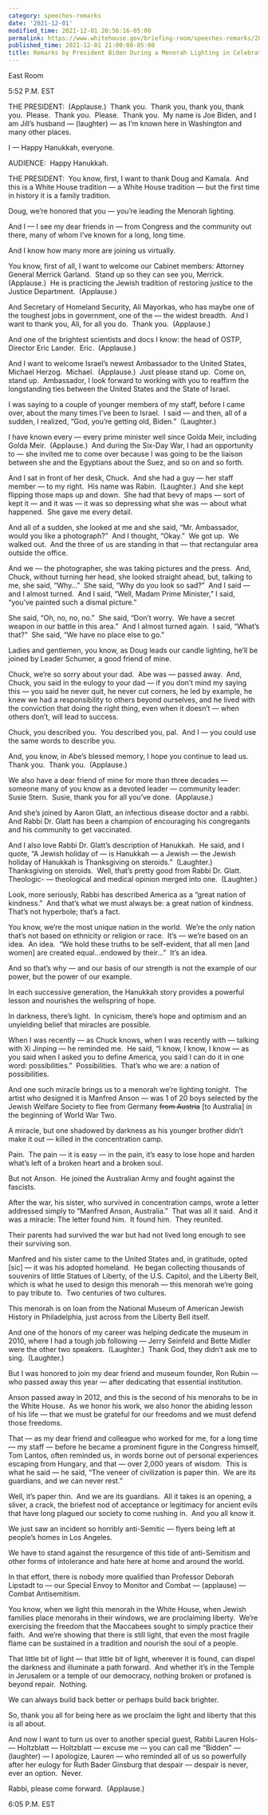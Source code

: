 ```yaml
---
category: speeches-remarks
date: '2021-12-01'
modified_time: 2021-12-01 20:56:16-05:00
permalink: https://www.whitehouse.gov/briefing-room/speeches-remarks/2021/12/01/remarks-by-president-biden-during-a-menorah-lighting-in-celebration-of-hanukkah/
published_time: 2021-12-01 21:00:00-05:00
title: Remarks by President Biden During a Menorah Lighting in Celebration of Hanukkah
---
```

 
East Room

5:52 P.M. EST  
  
THE PRESIDENT:  (Applause.)  Thank you.  Thank you, thank you, thank
you.  Please.  Thank you.  Please.  Thank you.  My name is Joe Biden,
and I am Jill’s husband — (laughter) — as I’m known here in Washington
and many other places.   
  
I — Happy Hanukkah, everyone.  
  
AUDIENCE:  Happy Hanukkah.  
  
THE PRESIDENT:  You know, first, I want to thank Doug and Kamala.  And
this is a White House tradition — a White House tradition — but the
first time in history it is a family tradition.   
  
Doug, we’re honored that you — you’re leading the Menorah lighting.   
  
And I — I see my dear friends in — from Congress and the community out
there, many of whom I’ve known for a long, long time.   
  
And I know how many more are joining us virtually.  
  
You know, first of all, I want to welcome our Cabinet members: Attorney
General Merrick Garland.  Stand up so they can see you, Merrick. 
(Applause.)  He is practicing the Jewish tradition of restoring justice
to the Justice Department.  (Applause.)  
  
And Secretary of Homeland Security, Ali Mayorkas, who has maybe one of
the toughest jobs in government, one of the — the widest breadth.  And I
want to thank you, Ali, for all you do.  Thank you.  (Applause.)  
  
And one of the brightest scientists and docs I know: the head of OSTP,
Director Eric Lander.  Eric.  (Applause.)  
  
And I want to welcome Israel’s newest Ambassador to the United States,
Michael Herzog.  Michael.  (Applause.)  Just please stand up.  Come on,
stand up.  Ambassador, I look forward to working with you to reaffirm
the longstanding ties between the United States and the State of
Israel.  
  
I was saying to a couple of younger members of my staff, before I came
over, about the many times I’ve been to Israel.  I said — and then, all
of a sudden, I realized, “God, you’re getting old, Biden.”
 (Laughter.)  
  
I have known every — every prime minister well since Golda Meir,
including Golda Meir.  (Applause.)  And during the Six-Day War, I had an
opportunity to — she invited me to come over because I was going to be
the liaison between she and the Egyptians about the Suez, and so on and
so forth.   
  
And I sat in front of her desk, Chuck.  And she had a guy — her staff
member — to my right.  His name was Rabin.  (Laughter.)  And she kept
flipping those maps up and down.  She had that bevy of maps — sort of
kept it — and it was — it was so depressing what she was — about what
happened.  She gave me every detail.   
  
And all of a sudden, she looked at me and she said, “Mr. Ambassador,
would you like a photograph?”  And I thought, “Okay.”  We got up.  We
walked out.  And the three of us are standing in that — that rectangular
area outside the office.   
  
And we — the photographer, she was taking pictures and the press.  And,
Chuck, without turning her head, she looked straight ahead, but, talking
to me, she said, “Why…”  She said, “Why do you look so sad?”  And I said
— and I almost turned.  And I said, “Well, Madam Prime Minister,” I
said, “you’ve painted such a dismal picture.”   
  
She said, “Oh, no, no, no.”  She said, “Don’t worry.  We have a secret
weapon in our battle in this area.”  And I almost turned again.  I said,
“What’s that?”  She said, “We have no place else to go.”   
  
Ladies and gentlemen, you know, as Doug leads our candle lighting, he’ll
be joined by Leader Schumer, a good friend of mine.  
  
Chuck, we’re so sorry about your dad.  Abe was — passed away.  And,
Chuck, you said in the eulogy to your dad — if you don’t mind my saying
this — you said he never quit, he never cut corners, he led by example,
he knew we had a responsibility to others beyond ourselves, and he lived
with the conviction that doing the right thing, even when it doesn’t —
when others don’t, will lead to success.  
  
Chuck, you described you.  You described you, pal.  And I — you could
use the same words to describe you.   
  
And, you know, in Abe’s blessed memory, I hope you continue to lead us. 
Thank you.  Thank you.  (Applause.)    
  
We also have a dear friend of mine for more than three decades — someone
many of you know as a devoted leader — community leader: Susie Stern. 
Susie, thank you for all you’ve done.  (Applause.)   
  
And she’s joined by Aaron Glatt, an infectious disease doctor and a
rabbi.  And Rabbi Dr. Glatt has been a champion of encouraging his
congregants and his community to get vaccinated.  
  
And I also love Rabbi Dr. Glatt’s description of Hanukkah.  He said, and
I quote, “A Jewish holiday of — is Hanukkah — a Jewish — the Jewish
holiday of Hanukkah is Thanksgiving on steroids.”  (Laughter.) 
Thanksgiving on steroids.  Well, that’s pretty good from Rabbi Dr.
Glatt.  Theologic- — theological and medical opinion merged into one. 
(Laughter.)  
  
Look, more seriously, Rabbi has described America as a “great nation of
kindness.”  And that’s what we must always be: a great nation of
kindness.  That’s not hyperbole; that’s a fact.   
  
You know, we’re the most unique nation in the world.  We’re the only
nation that’s not based on ethnicity or religion or race.  It’s — we’re
based on an idea.  An idea.  “We hold these truths to be self-evident,
that all men \[and women\] are created equal…endowed by their…”  It’s an
idea.   
  
And so that’s why — and our basis of our strength is not the example of
our power, but the power of our example.   
  
In each successive generation, the Hanukkah story provides a powerful
lesson and nourishes the wellspring of hope.  
  
In darkness, there’s light.  In cynicism, there’s hope and optimism and
an unyielding belief that miracles are possible.  
  
When I was recently — as Chuck knows, when I was recently with — talking
with Xi Jinping — he reminded me.  He said, “I know, I know, I know — as
you said when I asked you to define America, you said I can do it in one
word: possibilities.”  Possibilities.  That’s who we are: a nation of
possibilities.  
  
And one such miracle brings us to a menorah we’re lighting tonight.  The
artist who designed it is Manfred Anson — was 1 of 20 boys selected by
the Jewish Welfare Society to flee from Germany <s>from Austria</s> \[to
Australia\] in the beginning of World War Two.  
  
A miracle, but one shadowed by darkness as his younger brother didn’t
make it out — killed in the concentration camp.  
  
Pain.  The pain — it is easy — in the pain, it’s easy to lose hope and
harden what’s left of a broken heart and a broken soul.  
  
But not Anson.  He joined the Australian Army and fought against the
fascists.  
  
After the war, his sister, who survived in concentration camps, wrote a
letter addressed simply to “Manfred Anson, Australia.”  That was all it
said.  And it was a miracle: The letter found him.  It found him.  They
reunited.  
  
Their parents had survived the war but had not lived long enough to see
their surviving son.  
  
Manfred and his sister came to the United States and, in gratitude,
opted \[sic\] — it was his adopted homeland.  He began collecting
thousands of souvenirs of little Statues of Liberty, of the U.S.
Capitol, and the Liberty Bell, which is what he used to design this
menorah — this menorah we’re going to pay tribute to.  Two centuries of
two cultures.   
  
This menorah is on loan from the National Museum of American Jewish
History in Philadelphia, just across from the Liberty Bell itself.  
  
And one of the honors of my career was helping dedicate the museum in
2010, where I had a tough job following — Jerry Seinfeld and Bette
Midler were the other two speakers.  (Laughter.)  Thank God, they didn’t
ask me to sing.  (Laughter.)  
  
But I was honored to join my dear friend and museum founder, Ron Rubin —
who passed away this year — after dedicating that essential
institution.  
  
Anson passed away in 2012, and this is the second of his menorahs to be
in the White House.  As we honor his work, we also honor the abiding
lesson of his life — that we must be grateful for our freedoms and we
must defend those freedoms.  
  
That — as my dear friend and colleague who worked for me, for a long
time — my staff — before he became a prominent figure in the Congress
himself, Tom Lantos, often reminded us, in words borne out of personal
experiences escaping from Hungary, and that — over 2,000 years of
wisdom.  This is what he said — he said, “The veneer of civilization is
paper thin.  We are its guardians, and we can never rest.”  
  
Well, it’s paper thin.  And we are its guardians.  All it takes is an
opening, a sliver, a crack, the briefest nod of acceptance or legitimacy
for ancient evils that have long plagued our society to come rushing
in.  And you all know it.  
  
We just saw an incident so horribly anti-Semitic — flyers being left at
people’s homes in Los Angeles.  
  
We have to stand against the resurgence of this tide of anti-Semitism
and other forms of intolerance and hate here at home and around the
world.  
  
In that effort, there is nobody more qualified than Professor Deborah
Lipstadt to — our Special Envoy to Monitor and Combat — (applause) —
Combat Antisemitism.   
  
You know, when we light this menorah in the White House, when Jewish
families place menorahs in their windows, we are proclaiming liberty. 
We’re exercising the freedom that the Maccabees sought to simply
practice their faith.  And we’re showing that there is still light, that
even the most fragile flame can be sustained in a tradition and nourish
the soul of a people.   
  
That little bit of light — that little bit of light, wherever it is
found, can dispel the darkness and illuminate a path forward.  And
whether it’s in the Temple in Jerusalem or a temple of our democracy,
nothing broken or profaned is beyond repair.  Nothing.  
  
We can always build back better or perhaps build back brighter.  
  
So, thank you all for being here as we proclaim the light and liberty
that this is all about.  
  
And now I want to turn us over to another special guest, Rabbi Lauren
Hols- — Holtzblatt — Holtzblatt — excuse me — you can call me “Bidden” —
(laughter) — I apologize, Lauren — who reminded all of us so powerfully
after her eulogy for Ruth Bader Ginsburg that despair — despair is
never, ever an option.  Never.   
  
Rabbi, please come forward.  (Applause.)   
  
6:05 P.M. EST
